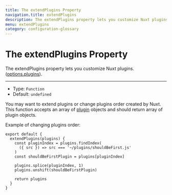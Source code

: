 ```yaml
---
title: The extendPlugins Property
navigation.title: extendPlugins
description: The extendPlugins property lets you customize Nuxt plugins.
menu: extendPlugins
category: configuration-glossary
---
```


# The extendPlugins Property

The extendPlugins property lets you customize Nuxt plugins. ([options.plugins](/docs/configuration-glossary/configuration-plugins)).

---

- Type: `Function`
- Default: `undefined`

You may want to extend plugins or change plugins order created by Nuxt. This function accepts an array of [plugin](/docs/configuration-glossary/configuration-plugins) objects and should return array of plugin objects.

Example of changing plugins order:

```js{}[nuxt.config.js]
export default {
  extendPlugins(plugins) {
    const pluginIndex = plugins.findIndex(
      ({ src }) => src === '~/plugins/shouldBeFirst.js'
    )
    const shouldBeFirstPlugin = plugins[pluginIndex]

    plugins.splice(pluginIndex, 1)
    plugins.unshift(shouldBeFirstPlugin)

    return plugins
  }
}
```

